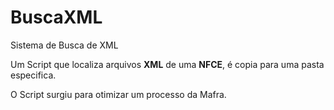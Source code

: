 # BuscaXML
Sistema de Busca de XML

Um Script que localiza arquivos **XML** de uma __NFCE__, é copia para uma pasta especifica.

O Script surgiu para otimizar um processo da Mafra.

